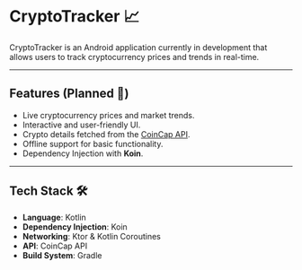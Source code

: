# CryptoTracker 📈

CryptoTracker is an Android application currently in development that allows users to track cryptocurrency prices and trends in real-time.

---

## Features (Planned 🚧)
- Live cryptocurrency prices and market trends.
- Interactive and user-friendly UI.
- Crypto details fetched from the [CoinCap API](https://docs.coincap.io/).
- Offline support for basic functionality.
- Dependency Injection with **Koin**.

---

## Tech Stack 🛠️
- **Language**: Kotlin
- **Dependency Injection**: Koin
- **Networking**: Ktor & Kotlin Coroutines
- **API**: CoinCap API
- **Build System**: Gradle
